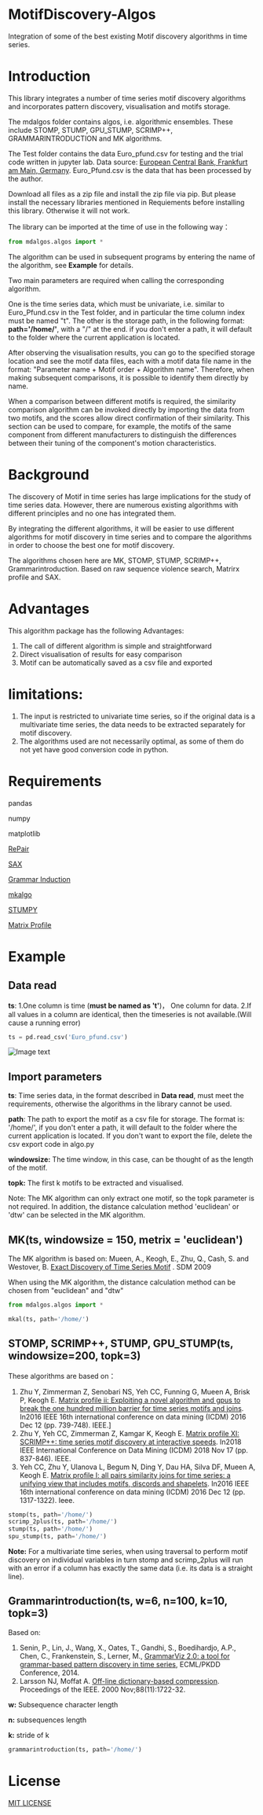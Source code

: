 # MotifDiscovery-Algos
Integration of some of the best existing Motif discovery algorithms in time series.

# Introduction
This library integrates a number of time series motif discovery algorithms and incorporates pattern discovery, visualisation and motifs storage.

The mdalgos folder contains algos, i.e. algorithmic ensembles. These include STOMP, STUMP, GPU_STUMP, SCRIMP++, GRAMMARINTRODUCTION and MK algorithms.

The Test folder contains the data Euro_pfund.csv for testing and the trial code written in jupyter lab. Data source: [European Central Bank, Frankfurt am Main, Germany](https://sdw.ecb.europa.eu/browse.do?node=1495). Euro_Pfund.csv is the data that has been processed by the author.

Download all files as a zip file and install the zip file via pip.
But please install the necessary libraries mentioned in Requiements before installing this library. Otherwise it will not work.

The library can be imported at the time of use in the following way：

```python
from mdalgos.algos import *
```
The algorithm can be used in subsequent programs by entering the name of the algorithm, see **Example** for details.

Two main parameters are required when calling the corresponding algorithm.

One is the time series data, which must be univariate, i.e. similar to Euro_Pfund.csv in the Test folder, and in particular the time column index must be named "t".
The other is the storage path, in the following format: **path='/home/'**, with a "/" at the end. if you don't enter a path, it will default to the folder where the current application is located.

After observing the visualisation results, you can go to the specified storage location and see the motif data files, each with a motif data file name in the format: "Parameter name + Motif order + Algorithm name". Therefore, when making subsequent comparisons, it is possible to identify them directly by name.

When a comparison between different motifs is required, the similarity comparison algorithm can be invoked directly by importing the data from two motifs, and the scores allow direct confirmation of their similarity. This section can be used to compare, for example, the motifs of the same component from different manufacturers to distinguish the differences between their tuning of the component's motion characteristics.

# Background
The discovery of Motif in time series has large implications for the study of time series data. However, there are numerous existing algorithms with different principles and no one has integrated them.

By integrating the different algorithms, it will be easier to use different algorithms for motif discovery in time series and to compare the algorithms in order to choose the best one for motif discovery.

The algorithms chosen here are MK, STOMP, STUMP, SCRIMP++, Grammarintroduction. Based on raw sequence violence search, Matrirx profile and SAX.

# Advantages

This algorithm package has the following Advantages:

1. The call of different algorithm is simple and straightforward
2. Direct visualisation of results for easy comparison
3. Motif can be automatically saved as a csv file and exported

# limitations:
1. The input is restricted to univariate time series, so if the original data is a multivariate time series, the data needs to be extracted separately for motif discovery.
2. The algorithms used are not necessarily optimal, as some of them do not yet have good conversion code in python.

# Requirements
pandas

numpy

matplotlib

[RePair](https://github.com/axelroques/RePair)

[SAX](https://github.com/axelroques/SAX)

[Grammar Induction](https://github.com/axelroques/GrammarInduction)

[mkalgo](https://github.com/saifuddin778/mkalgo#mkalgo-mk-algorithm) 

[STUMPY](https://github.com/TDAmeritrade/stumpy)

[Matrix Profile](https://github.com/matrix-profile-foundation/matrixprofile)

# Example
## Data read
__ts__: 
1.One column is time (__must be named as 't'__)， One column for data. 
2.If all values in a column are identical, then the timeseries is not available.(Will cause a running error)

```python
ts = pd.read_csv('Euro_pfund.csv')
```

![Image text](https://github.com/7SiebenPunch/img-folder/blob/main/Testdata.png)
## Import parameters
__ts__: Time series data, in the format described in **Data read**, must meet the requirements, otherwise the algorithms in the library cannot be used.

__path__: The path to export the motif as a csv file for storage. 
          The format is: '/home/', if you don't enter a path, it will default to the folder where the current application is located.
          If you don't want to export the file, delete the csv export code in algo.py

__windowsize:__ The time window, in this case, can be thought of as the length of the motif.

__topk:__ The first k motifs to be extracted and visualised.

Note: The MK algorithm can only extract one motif, so the topk parameter is not required. In addition, the distance calculation method 'euclidean' or 'dtw' can be selected in the MK algorithm.
      
## MK(ts, windowsize = 150, metrix = 'euclidean')
The MK algorithm is based on:
Mueen, A., Keogh, E., Zhu, Q., Cash, S. and Westover, B. [Exact Discovery of Time Series Motif](http://alumni.cs.ucr.edu/~mueen/pdf/EM.pdf)
. SDM 2009

When using the MK algorithm, the distance calculation method can be chosen from "euclidean" and "dtw"


```python
from mdalgos.algos import *

mkal(ts, path='/home/')
```
## STOMP, SCRIMP++, STUMP, GPU_STUMP(ts, windowsize=200, topk=3)
These algorithms are based on：
1. Zhu Y, Zimmerman Z, Senobari NS, Yeh CC, Funning G, Mueen A, Brisk P, Keogh E. [Matrix profile ii: Exploiting a novel algorithm and gpus to break the one hundred million barrier for time series motifs and joins](https://ieeexplore.ieee.org/stamp/stamp.jsp?tp=&arnumber=7837898). In2016 IEEE 16th international conference on data mining (ICDM) 2016 Dec 12 (pp. 739-748). IEEE.]
2. Zhu Y, Yeh CC, Zimmerman Z, Kamgar K, Keogh E. [Matrix profile XI: SCRIMP++: time series motif discovery at interactive speeds](https://ieeexplore.ieee.org/stamp/stamp.jsp?tp=&arnumber=8594908). In2018 IEEE International Conference on Data Mining (ICDM) 2018 Nov 17 (pp. 837-846). IEEE.
3. Yeh CC, Zhu Y, Ulanova L, Begum N, Ding Y, Dau HA, Silva DF, Mueen A, Keogh E. [Matrix profile I: all pairs similarity joins for time series: a unifying view that includes motifs, discords and shapelets](https://ieeexplore.ieee.org/stamp/stamp.jsp?tp=&arnumber=7837992). In2016 IEEE 16th international conference on data mining (ICDM) 2016 Dec 12 (pp. 1317-1322). Ieee.

```python
stomp(ts, path='/home/')
scrimp_2plus(ts, path='/home/')
stump(ts, path='/home/')
spu_stump(ts, path='/home/')
```
**Note:** For a multivariate time series, when using traversal to perform motif discovery on individual variables in turn
stomp and scrimp_2plus will run with an error if a column has exactly the same data (i.e. its data is a straight line).

## Grammarintroduction(ts, w=6, n=100, k=10, topk=3) 
Based on:
1. Senin, P., Lin, J., Wang, X., Oates, T., Gandhi, S., Boedihardjo, A.P., Chen, C., Frankenstein, S., Lerner, M., [GrammarViz 2.0: a tool for grammar-based pattern discovery in time series](http://www2.hawaii.edu/~senin/assets/papers/grammarviz2.pdf), ECML/PKDD Conference, 2014.
2. Larsson NJ, Moffat A. [Off-line dictionary-based compression](https://ieeexplore.ieee.org/stamp/stamp.jsp?tp=&arnumber=892708). Proceedings of the IEEE. 2000 Nov;88(11):1722-32.

__w:__ Subsequence character length

__n:__ subsequences length

__k:__ stride of k

```python
grammarintroduction(ts, path='/home/')
```

# License
[MIT LICENSE](https://github.com/7SiebenPunch/MotifDiscovery-Algos/blob/main/LICENSE)

